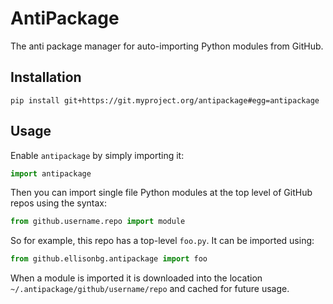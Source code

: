 AntiPackage
===========

The anti package manager for auto-importing Python modules from GitHub.

## Installation

```
pip install git+https://git.myproject.org/antipackage#egg=antipackage
```

## Usage

Enable `antipackage` by simply importing it:

```python
import antipackage
```

Then you can import single file Python modules at the top level of GitHub repos
using the syntax:

```python
from github.username.repo import module
```

So for example, this repo has a top-level `foo.py`. It can be imported using:

```python
from github.ellisonbg.antipackage import foo
```

When a module is imported it is downloaded into the location
`~/.antipackage/github/username/repo` and cached for future usage.